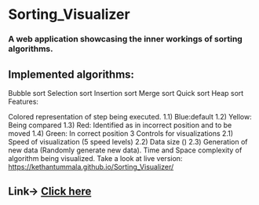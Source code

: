 # Sorting_Visualizer
### A web application showcasing the inner workings of sorting algorithms.

## Implemented algorithms:

Bubble sort
Selection sort
Insertion sort
Merge sort
Quick sort
Heap sort
Features:

Colored representation of step being executed. 1.1) Blue:default 1.2) Yellow: Being compared 1.3) Red: Identified as in incorrect position and to be moved 1.4) Green: In correct position
3 Controls for visualizations 2.1) Speed of visualization (5 speed levels) 2.2) Data size () 2.3) Generation of new data (Randomly generate new data).
Time and Space complexity of algorithm being visualized.
Take a look at live version: https://kethantummala.github.io/Sorting_Visualizer/


## Link-> [Click here](https://sorting-visualizer-vanila-js.netlify.app/)
